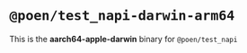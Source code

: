 # `@poen/test_napi-darwin-arm64`

This is the **aarch64-apple-darwin** binary for `@poen/test_napi`
